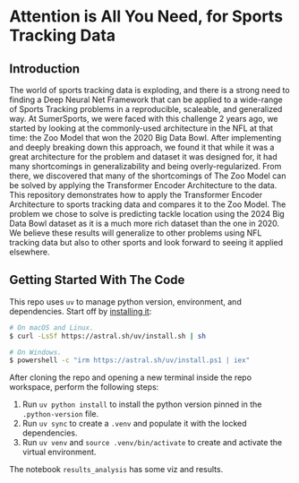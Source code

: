 
# Attention is All You Need, for Sports Tracking Data

## Introduction

The world of sports tracking data is exploding, and there is a strong need to finding a Deep Neural Net Framework that can be applied to a wide-range of Sports Tracking problems in a reproducible, scaleable, and generalized way. At SumerSports, we were faced with this challenge 2 years ago, we started by looking at the commonly-used architecture in the NFL at that time: the Zoo Model that won the 2020 Big Data Bowl. After implementing and deeply breaking down this approach, we found it that while it was a great architecture for the problem and dataset it was designed for, it had many shortcomings in generalizability and being overly-regularized. From there, we discovered that many of the shortcomings of The Zoo Model can be solved by applying the Transformer Encoder Architecture to the data. This repository demonstrates how to apply the Transformer Encoder Architecture to sports tracking data and compares it to the Zoo Model. The problem we chose to solve is predicting tackle location using the 2024 Big Data Bowl dataset as it is a much more rich dataset than the one in 2020. We believe these results will generalize to other problems using NFL tracking data but also to other sports and look forward to seeing it applied elsewhere.

## Getting Started With The Code

This repo uses `uv` to manage python version, environment, and dependencies. Start off by [installing it](https://docs.astral.sh/uv/getting-started/installation/):

```bash
# On macOS and Linux.
$ curl -LsSf https://astral.sh/uv/install.sh | sh

# On Windows.
$ powershell -c "irm https://astral.sh/uv/install.ps1 | iex"
```

After cloning the repo and opening a new terminal inside the repo workspace, perform the following steps:

1. Run `uv python install` to install the python version pinned in the `.python-version` file.
2. Run `uv sync` to create a `.venv` and populate it with the locked dependencies.
3. Run `uv venv` and `source .venv/bin/activate` to create and activate the virtual environment.


The notebook `results_analysis` has some viz and results.